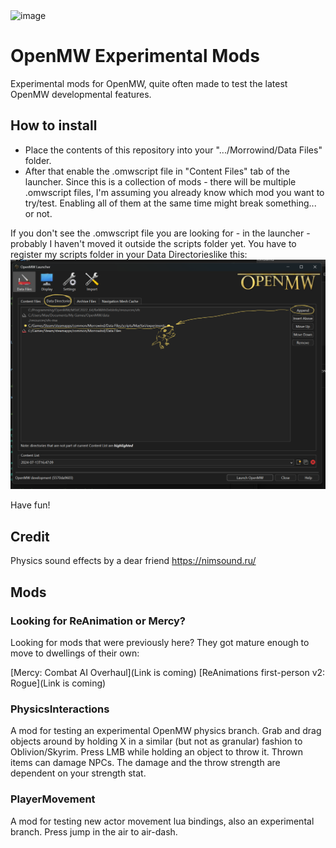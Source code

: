 <img width="385" alt="image" src="https://github.com/MaxYari/OpenMWExperimentalMods/assets/12214398/ffc47f1e-c09c-4aae-9f52-a322c07f3e00">

# OpenMW Experimental Mods
Experimental mods for OpenMW, quite often made to test the latest OpenMW developmental features.

## How to install
- Place the contents of this repository into your ".../Morrowind/Data Files" folder.
- After that enable the .omwscript file in "Content Files" tab of the launcher. Since this is a collection of mods - there will be multiple .omwscript files, I'm assuming you already know which mod you want to try/test. Enabling all of them at the same time might break something... or not.

If you don't see the .omwscript file you are looking for - in the launcher - probably I haven't moved it outside the scripts folder yet. You have to register my scripts folder in your Data Directorieslike this:
![Data directories](/imgs/datadirectories.png)


Have fun!

## Credit

Physics sound effects by a dear friend https://nimsound.ru/

## Mods

### Looking for ReAnimation or Mercy?

Looking for mods that were previously here? They got mature enough to move to dwellings of their own:

[Mercy: Combat AI Overhaul](Link is coming)
[ReAnimations first-person v2: Rogue](Link is coming)


### PhysicsInteractions

A mod for testing an experimental OpenMW physics branch. 
Grab and drag objects around by holding X in a similar (but not as granular) fashion to Oblivion/Skyrim. Press LMB while holding an object to throw it. Thrown items can damage NPCs. The damage and the throw strength are dependent on your strength stat.

### PlayerMovement

A mod for testing new actor movement lua bindings, also an experimental branch. Press jump in the air to air-dash.




